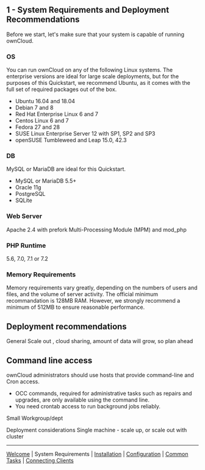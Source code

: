 ## 1 - System Requirements and Deployment Recommendations

Before we start, let's make sure that your system is capable of running ownCloud.


### OS
You can run ownCloud on any of the following Linux systems. The enterprise versions are ideal for large scale deployments, but for the purposes of this Quickstart, we recommend Ubuntu, as it comes with the full set of required packages out of the box.
- Ubuntu 16.04 and 18.04
- Debian 7 and 8
- Red Hat Enterprise Linux 6 and 7
- Centos Linux 6 and 7
- Fedora 27 and 28
- SUSE Linux Enterprise Server 12 with SP1, SP2 and SP3
- openSUSE Tumbleweed and Leap 15.0, 42.3


### DB
MySQL or MariaDB are ideal for this Quickstart.
- MySQL or MariaDB 5.5+
- Oracle 11g
- PostgreSQL
- SQLite

### Web Server
Apache 2.4 with prefork Multi-Processing Module (MPM) and mod_php

### PHP Runtime
5.6, 7.0, 7.1 or 7.2

### Memory Requirements
Memory requirements vary greatly, depending on the numbers of users and files, and the volume of server activity. The official minimum recommandation is 128MB RAM. However, we strongly recommend a minimum of 512MB to ensure reasonable performance.



## Deployment recommendations
General
Scale out , cloud sharing, amount of data will grow, so plan ahead

## Command line access
ownCloud administrators should use hosts that provide command-line and Cron access.
- OCC commands, required for administrative tasks such as repairs and upgrades, are only available using the command line.
- You need crontab access to run background jobs reliably. 


Small Workgroup/dept

Deployment considerations
Single machine - scale up, or scale out with cluster


----
[Welcome](index.html) | System Requirements | [Installation](owncloud_qs_s2.html) | [Configuration](owncloud_qs_s3.html) | [Common Tasks](owncloud_qs_s4.html) | [Connecting Clients](owncloud_qs_s5.html)
